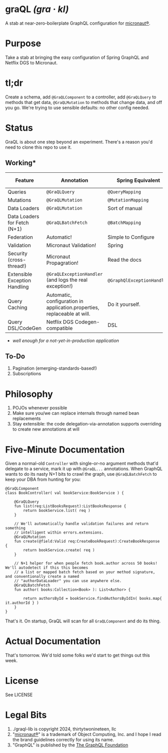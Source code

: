 # graQL _(gra · kl)_ 

A stab at near-zero-boilerplate GraphQL configuration for [micronaut®](https://micronaut.io/). 

# Purpose

Take a stab at bringing the easy configuration of Spring GraphQL and Netflix DGS to Micronaut. 

# tl;dr 

Create a schema, add `@GraQLComponent` to a controller, add `@GraQLQuery` to methods that get data, `@GraQLMutation`
to methods that change data, and off you go. We're trying to use sensible defaults: no other config needed. 

# Status

GraQL is about one step beyond an experiment. There's a reason you'd need to clone this repo to use it.

## Working*

| Feature                       | Annotation                                                               | Spring Equivalent          | DGS Equivalent                |
|-------------------------------|--------------------------------------------------------------------------|----------------------------|-------------------------------|
| Queries                       | `@GraQLQuery`                                                            | `@QueryMapping`            | `@DgsQuery`                   |
| Mutations                     | `@GraQLMutation`                                                         | `@MutationMapping`         | `@DgsMutation`                |
| Data Loaders                  | `@GraQLMutation`                                                         | Sort of manual             | `@DgsDataLoader`              |
| Data Loaders for Fetch (N+1)  | `@GraQLBatchFetch`                                                       | `@BatchMapping`            | Sort of manual                |
| Federation                    | Automatic!                                                               | Simple to Configure        | Automatic!                    |
| Validation                    | Micronaut Validation!                                                    | Spring                     | Spring                        |
| Security (cross-thread!)      | Micronaut Propagration!                                                  | Read the docs | Read the docs                 | 
| Extensible Exception Handling | `@GraQLExceptionHandler` (and logs the real exception!)                  | `@GraphQlExceptionHandler` | Roll your own (but it's easy) |
| Query Caching                 | Automatic, configuration in application.properties, replaceable at will. | Do it yourself.            | Just add their bean           |          |
| Query DSL/CodeGen | Netflix DGS Codegen-compatible | DSL | DGS CodeGen                   |

* _well enough for a not-yet-in-production application_


## To-Do

1. Pagination (emerging-standards-based!)
2. Subscriptions

# Philosophy

1. POJOs whenever possible
2. Make sure you/we can replace internals through named bean replacements
3. Stay extensible: the code delegation-via-annotation supports overriding to create new annotations at will

# Five-Minute Documentation

Given a normal-old `Controller` with single-or-no argument methods that'd delegate to a service, mark it up with
`@GraQL...` annotations. When GraphQL wants to do its nasty N+1 bits to crawl the graph, use `@GraQLBatchFetch` to
keep your DBA from hunting for you:

```
@GraQLComponent
class BookController( val bookService:BookService ) {

    @GraQLQuery
    fun list(req:ListBooksRequest):ListBooksResponse {
        return bookService.list( req )
    }
    
    // We'll automatically handle validation failures and return something
    // intelligent within errors.extensions.
    @GraQLMutation
    fun create(@field:Valid req:CreateBookRequest):CreateBookResponse {
        return bookService.create( req )
    }
    
    // N+1 helper for when people fetch book.author across 50 books! We'll autodetect if this this becomes
    // a list or mapped batch fetch based on your method signature, and conventionally create a named
    // "authorDataLoader" you can use anywhere else.
    @GraQLBatchFetch 
    fun author( books:Collection<Book> ): List<Author> {
        
        return authorsById = bookService.findAuthorsByIdIn( books.map{ it.authorId } )
    }
}
```
That's it. On startup, GraQL will scan for all `GraQLComponent` and do its thing.

# Actual Documentation

That's tomorrow. We'd told some folks we'd start to get things out this week.

# License

See LICENSE

# Legal Bits

1. ./graql-lib is copyright 2024, thirtytwonineteen, llc
2. "[micronaut®](https://micronaut.io/)" is a trademark of Object Computing, Inc. and I hope I read the brand guidelines correctly for using its
name.
2. "GraphQL" is published by the [The GraphQL Foundation](https://graphql.org/)

